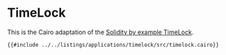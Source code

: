 # TimeLock

This is the Cairo adaptation of the [Solidity by example TimeLock](https://solidity-by-example.org/app/time-lock/).

```cairo
{{#include ../../listings/applications/timelock/src/timelock.cairo}}
```
